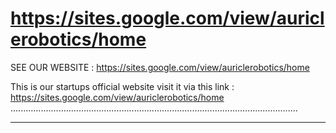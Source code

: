# https://sites.google.com/view/auriclerobotics/home
SEE OUR WEBSITE :
https://sites.google.com/view/auriclerobotics/home

This is our startups official website visit it via this link : https://sites.google.com/view/auriclerobotics/home
..................................................................................................................
__________________________________________________________________________________________________________________
